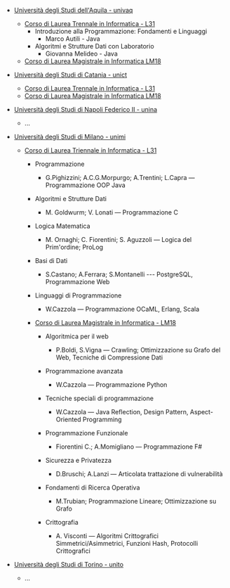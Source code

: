 
* [Università degli Studi dell'Aquila - univaq](http://www.univaq.it/)
    * [Corso di Laurea Trennale in Informatica - L31](http://www.disim.univaq.it/didattica/content.php?laurea=1&pid=549&did=0)
        * Introduzione alla Programmazione: Fondamenti e Linguaggi
            * Marco Autili - Java
        * Algoritmi e Strutture Dati con Laboratorio
            * Giovanna Melideo - Java
    * [Corso di Laurea Magistrale in Informatica LM18](http://www.univaq.it/section.php?id=1670&idcorso=522)


* [Università degli Studi di Catania - unict](http://www.unict.it/)
    * [Corso di Laurea Trennale in Informatica - L31](http://web.dmi.unict.it/Didattica/Laurea%20Triennale%20in%20Informatica%20L-31)
    * [Corso di Laurea Magistrale in Informatica LM18](http://web.dmi.unict.it/Didattica/Laurea%20Magistrale%20in%20Informatica%20LM-18)

* [Università degli Studi di Napoli Federico II - unina](http://www.unina.it/)
    * ...

* [Università degli Studi di Milano - unimi](http://www.unimi.it/)
    * [Corso di Laurea Triennale in Informatica - L31](http://www.ccdinf.unimi.it/it/corsiDiStudio/2015/F1Xof2/index.html)
        			
		* Programmazione
			* G.Pighizzini; A.C.G.Morpurgo; A.Trentini; L.Capra — Programmazione OOP Java
		
		* Algoritmi e Strutture Dati
			* M. Goldwurm; V. Lonati — Programmazione C
    	
		* Logica Matematica
			* M. Ornaghi; C. Fiorentini; S. Aguzzoli — Logica del Prim'ordine; ProLog	
		* Basi di Dati
  			* S.Castano; A.Ferrara; S.Montanelli --- PostgreSQL, Programmazione Web
        	
		* Linguaggi di Programmazione
			* W.Cazzola — Programmazione OCaML, Erlang, Scala
   
      * [Corso di Laurea Magistrale in Informatica - LM18](http://www.ccdinf.unimi.it/it/corsiDiStudio/2015/F1Xof2/index.html)

		* Algoritmica per il web
			* P.Boldi, S.Vigna — Crawling; Ottimizzazione su Grafo del Web, Tecniche di Compressione Dati

		* Programmazione avanzata
			* W.Cazzola — Programmazione Python
             
		* Tecniche speciali di programmazione
			* W.Cazzola — Java Reflection, Design Pattern, Aspect-Oriented Programming
	
		* Programmazione Funzionale
			* Fiorentini C.; A.Momigliano — Programmazione F#
              
             
		* Sicurezza e Privatezza
			* D.Bruschi; A.Lanzi — Articolata trattazione di vulnerabilità
             
		* Fondamenti di Ricerca Operativa 
			* M.Trubian; Programmazione Lineare; Ottimizzazione su Grafo
           
		* Crittografia 
			* A. Visconti — Algoritmi Crittografici Simmetrici/Asimmetrici, Funzioni Hash, Protocolli Crittografici 

* [Università degli Studi di Torino - unito](http://www.unito.it/)
    * ...
